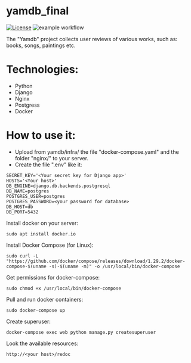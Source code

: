 # yamdb_final
[![License](https://img.shields.io/badge/License-BSD_2--Clause-orange.svg)](https://opensource.org/licenses/BSD-2-Clause)
![example workflow](https://github.com/xewus/yamdb_final/actions/workflows/yamdb_workflow.yml/badge.svg)


The "Yamdb" project collects user reviews of various works,
such as: books, songs, paintings etc.


# Technologies:

- Python
- Django
- Nginx
- Postgress
- Docker

# How to use it:

- Upload from yamdb/infra/ the file "docker-compose.yaml" and the folder "nginx/" to your server.
- Create the file ".env" like it:
```
SECRET_KEY='<Your secret key for Django app>'
HOSTS='<Your host>'
DB_ENGINE=django.db.backends.postgresql
DB_NAME=postgres
POSTGRES_USER=postgres
POSTGRES_PASSWORD=<your password for database>
DB_HOST=db
DB_PORT=5432
```

Install docker on your server:
```
sudo apt install docker.io
```
Install Docker Compose (for Linux):
```
sudo curl -L "https://github.com/docker/compose/releases/download/1.29.2/docker-compose-$(uname -s)-$(uname -m)" -o /usr/local/bin/docker-compose
```
Get permissions for docker-compose:
```
sudo chmod +x /usr/local/bin/docker-compose
```
Pull and run docker containers:
```
sudo docker-compose up
```
Create superuser:
```
docker-compose exec web python manage.py createsuperuser
```
Look the available resources:
```
http://<your host>/redoc
```